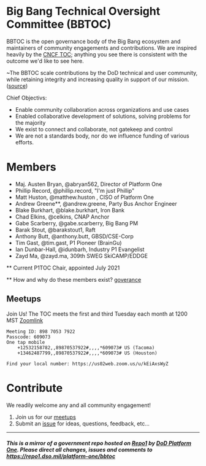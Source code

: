 # Big Bang Technical Oversight Committee (BBTOC)

BBTOC is the open governance body of the Big Bang ecosystem and maintainers of community engagements and contributions. We are inspired heavily by the [CNCF TOC](https://github.com/cncf/toc); anything you see there is consistent with the outcome we'd like to see here.

\~The BBTOC scale contributions by the DoD technical and user community, while retaining integrity and increasing quality in support of our mission. ([source](https://github.com/cncf/toc/blob/master/sigs/README.md))

Chief Objectivs:
- Enable community collaboration across organizations and use cases
- Enabled collaborative development of solutions, solving problems for the majority
- We exist to connect and collaborate, not gatekeep and control
- We are not a standards body, nor do we influence funding of various efforts.

# Members

- Maj. Austen Bryan, @abryan562, Director of Platform One
- Phillip Record, @phillip.record, "I'm just Phillip"
- Matt Huston, @matthew.huston , CISO of Platform One
- Andrew Greene**, @andrew.greene, Party Bus Anchor Engineer
- Blake Burkhart, @blake.burkhart, Iron Bank
- Chad Elkins, @celkins, CNAP Anchor
- Gabe Scarberry, @gabe.scarberry,  Big Bang PM
- Barak Stout, @barakstout1, Raft
- Anthony Butt, @anthony.butt, GBSD/CSE-Corp
- Tim Gast, @tim.gast, P1 Pioneer (BrainGu)
- Ian Dunbar-Hall, @idunbarh, Industry P1 Evangelist
- Zayd Ma, @zayd.ma, 309th SWEG SkiCAMP/EDDGE

** Current P1TOC Chair, appointed July 2021

** How and why do these members exist? [goverance](policy/governance.md)
## Meetups

Join Us! The TOC meets the first and third Tuesday each month at 1200 MST
    [Zoomlink](https://us02web.zoom.us/j/89870537922?pwd=c2V5a1hLbGlYaWt0R1RHKzEzOTdEQT09)  

    Meeting ID: 898 7053 7922  
    Passcode: 609073  
    One tap mobile  
        +12532158782,,89870537922#,,,,*609073# US (Tacoma)  
        +13462487799,,89870537922#,,,,*609073# US (Houston)  

    Find your local number: https://us02web.zoom.us/u/kEiAxsWyZ  

# Contribute

We readily welcome any and all community engagement!

1. Join us for our [meetups](#meetups)
2. Submit an [issue](https://repo1.dso.mil/platform-one/bbtoc/-/issues/new) for ideas, questions, feedback, etc...



---
#### _This is a mirror of a government repo hosted on [Repo1](https://repo1.dso.mil/) by [DoD Platform One](http://p1.dso.mil/).  Please direct all changes, issues and comments to https://repo1.dso.mil/platform-one/bbtoc_